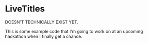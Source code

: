 # LiveTitles
DOESN'T TECHNICALLY EXIST YET. 

This is some example code that I'm going to work on at an upcoming hackathon when I finally get a chance. 
